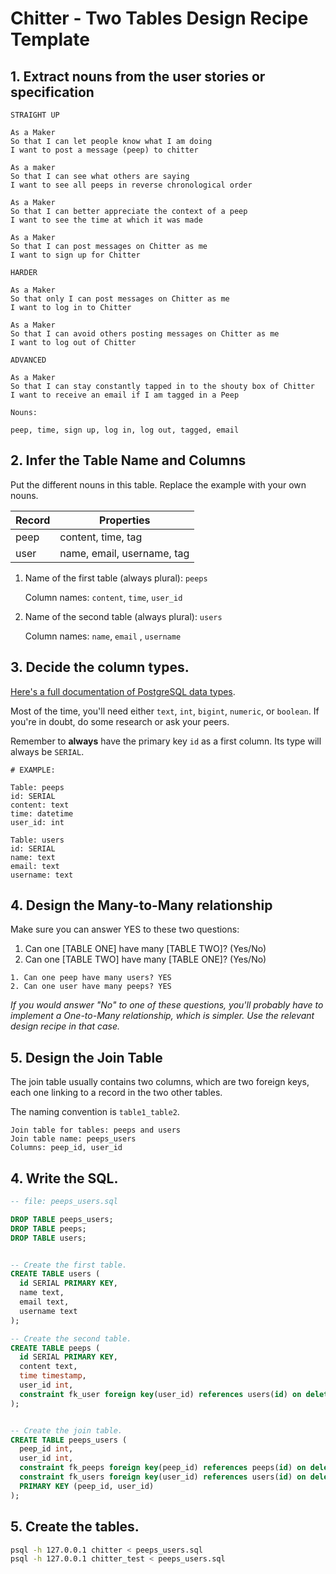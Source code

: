 # Chitter - Two Tables Design Recipe Template

## 1. Extract nouns from the user stories or specification

```
STRAIGHT UP

As a Maker
So that I can let people know what I am doing  
I want to post a message (peep) to chitter

As a maker
So that I can see what others are saying  
I want to see all peeps in reverse chronological order

As a Maker
So that I can better appreciate the context of a peep
I want to see the time at which it was made

As a Maker
So that I can post messages on Chitter as me
I want to sign up for Chitter

HARDER

As a Maker
So that only I can post messages on Chitter as me
I want to log in to Chitter

As a Maker
So that I can avoid others posting messages on Chitter as me
I want to log out of Chitter

ADVANCED

As a Maker
So that I can stay constantly tapped in to the shouty box of Chitter
I want to receive an email if I am tagged in a Peep
```

```
Nouns:

peep, time, sign up, log in, log out, tagged, email
```

## 2. Infer the Table Name and Columns

Put the different nouns in this table. Replace the example with your own nouns.

| Record                | Properties          |
| --------------------- | ------------------  |
| peep                  | content, time, tag
| user                  | name, email, username, tag


1. Name of the first table (always plural): `peeps` 

    Column names: `content`, `time`, `user_id`

2. Name of the second table (always plural): `users` 

    Column names: `name`, `email` , `username` 

## 3. Decide the column types.

[Here's a full documentation of PostgreSQL data types](https://www.postgresql.org/docs/current/datatype.html).

Most of the time, you'll need either `text`, `int`, `bigint`, `numeric`, or `boolean`. If you're in doubt, do some research or ask your peers.

Remember to **always** have the primary key `id` as a first column. Its type will always be `SERIAL`.

```
# EXAMPLE:

Table: peeps
id: SERIAL
content: text
time: datetime
user_id: int

Table: users
id: SERIAL
name: text
email: text
username: text
```

## 4. Design the Many-to-Many relationship

Make sure you can answer YES to these two questions:

1. Can one [TABLE ONE] have many [TABLE TWO]? (Yes/No)
2. Can one [TABLE TWO] have many [TABLE ONE]? (Yes/No)

```
1. Can one peep have many users? YES
2. Can one user have many peeps? YES
```

_If you would answer "No" to one of these questions, you'll probably have to implement a One-to-Many relationship, which is simpler. Use the relevant design recipe in that case._

## 5. Design the Join Table

The join table usually contains two columns, which are two foreign keys, each one linking to a record in the two other tables.

The naming convention is `table1_table2`.

```
Join table for tables: peeps and users
Join table name: peeps_users
Columns: peep_id, user_id
```

## 4. Write the SQL.

```sql
-- file: peeps_users.sql

DROP TABLE peeps_users;
DROP TABLE peeps;
DROP TABLE users;


-- Create the first table.
CREATE TABLE users (
  id SERIAL PRIMARY KEY,
  name text,
  email text,
  username text
);

-- Create the second table.
CREATE TABLE peeps (
  id SERIAL PRIMARY KEY,
  content text,
  time timestamp,
  user_id int,
  constraint fk_user foreign key(user_id) references users(id) on delete cascade
);


-- Create the join table.
CREATE TABLE peeps_users (
  peep_id int,
  user_id int,
  constraint fk_peeps foreign key(peep_id) references peeps(id) on delete cascade,
  constraint fk_users foreign key(user_id) references users(id) on delete cascade,
  PRIMARY KEY (peep_id, user_id)
);

```

## 5. Create the tables.

```bash
psql -h 127.0.0.1 chitter < peeps_users.sql
psql -h 127.0.0.1 chitter_test < peeps_users.sql
```
